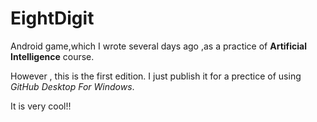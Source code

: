 # EightDigit
Android game,which I wrote several days ago ,as a practice of **Artificial Intelligence** course.
	
However , this is the first edition. I just publish it for a prectice of using *GitHub Desktop For Windows*.

It is very cool!!
